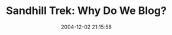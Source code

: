 ---
date: 2004-12-02 21:15:58
link:
  source: delicious
  source_url: https://del.icio.us/roytang
  text: 'Sandhill Trek: Why Do We Blog?'
  url: http://sandhill.typepad.com/sandhill_trek/2004/11/why_do_we_blog.html
slug: sandhill-trek-why-do-we-blog
source: delicious
tags:
- articles
- blogs
title: 'Sandhill Trek: Why Do We Blog?'
---
